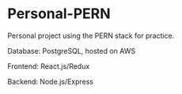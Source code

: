 # Personal-PERN

Personal project using the PERN stack for practice.

Database: PostgreSQL, hosted on AWS

Frontend: React.js/Redux

Backend: Node.js/Express

